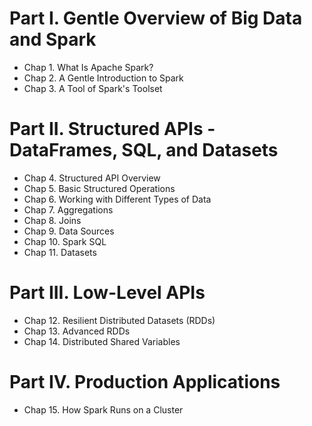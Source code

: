 # Part I. Gentle Overview of Big Data and Spark

- Chap 1. What Is Apache Spark?
- Chap 2. A Gentle Introduction to Spark
- Chap 3. A Tool of Spark's Toolset

# Part II. Structured APIs - DataFrames, SQL, and Datasets

- Chap 4. Structured API Overview
- Chap 5. Basic Structured Operations
- Chap 6. Working with Different Types of Data
- Chap 7. Aggregations
- Chap 8. Joins
- Chap 9. Data Sources
- Chap 10. Spark SQL
- Chap 11. Datasets

# Part III. Low-Level APIs

- Chap 12. Resilient Distributed Datasets (RDDs)
- Chap 13. Advanced RDDs
- Chap 14. Distributed Shared Variables

# Part IV. Production Applications

- Chap 15. How Spark Runs on a Cluster
